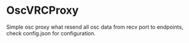 # OscVRCProxy
Simple osc proxy what resend all osc data from recv port to endpoints, check config.json for configuration.
